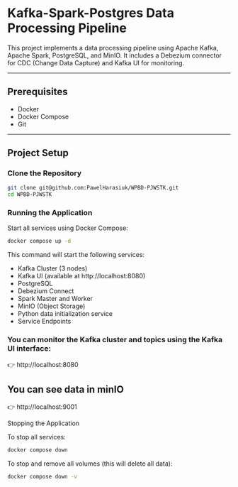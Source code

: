 # Kafka-Spark-Postgres Data Processing Pipeline

This project implements a data processing pipeline using Apache Kafka, Apache Spark, PostgreSQL, and MinIO. It includes a Debezium connector for CDC (Change Data Capture) and Kafka UI for monitoring.

---

## Prerequisites

- Docker
- Docker Compose
- Git

---

## Project Setup

### Clone the Repository

```bash
git clone git@github.com:PawelHarasiuk/WPBD-PJWSTK.git
cd WPBD-PJWSTK
```

###
### Running the Application

Start all services using Docker Compose:

```bash
docker compose up -d
```
This command will start the following services:

- Kafka Cluster (3 nodes)
- Kafka UI (available at http://localhost:8080)
- PostgreSQL
- Debezium Connect
- Spark Master and Worker
- MinIO (Object Storage)
- Python data initialization service
- Service Endpoints

### You can monitor the Kafka cluster and topics using the Kafka UI interface:
👉 http://localhost:8080
## You can see data in minIO
👉 http://localhost:9001

Stopping the Application

To stop all services:

```bash
docker compose down
```
To stop and remove all volumes (this will delete all data):
```bash
docker compose down -v
```